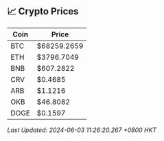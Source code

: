 ## 📈 Crypto Prices

| Coin | Price |
| ---- | ----- |
| BTC | $68259.2659 |
| ETH | $3796.7049 |
| BNB | $607.2822 |
| CRV | $0.4685 |
| ARB | $1.1216 |
| OKB | $46.8082 |
| DOGE | $0.1597 |

_Last Updated: 2024-06-03 11:26:20.267 +0800 HKT_